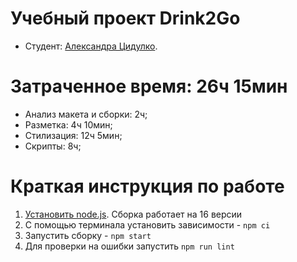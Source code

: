 # Учебный проект Drink2Go

* Студент: [Александра Цидулко](https://up.htmlacademy.ru/javascript/27/user/2018629).

# Затраченное время: 26ч 15мин
* Анализ макета и сборки: 2ч;
* Разметка: 4ч 10мин;
* Стилизация: 12ч 5мин;
* Скрипты: 8ч;


# Краткая инструкция по работе

1. [Установить node.js](https://nodejs.org/download/release/latest-v16.x/). Сборка работает на 16 версии
2. С помощью терминала установить зависимости - `npm ci`
3. Запустить сборку - `npm start`
4. Для проверки на ошибки запустить `npm run lint`
